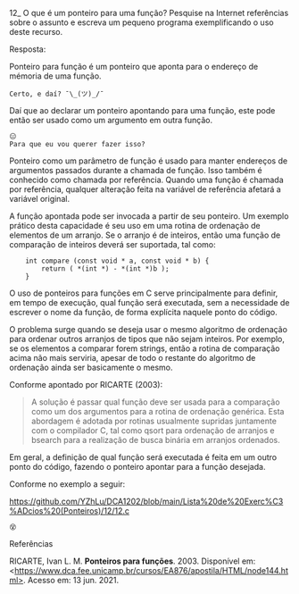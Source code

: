 12_ O que é um ponteiro para uma função? 
Pesquise na Internet referências sobre o 
assunto e escreva um pequeno programa 
exemplificando o uso deste recurso.

Resposta:

Ponteiro para função é um ponteiro que aponta para o endereço de mémoria de uma função.

```
Certo, e daí? ¯\_(ツ)_/¯
```
Daí que ao declarar um ponteiro apontando para uma função, este pode então ser usado como um argumento em outra função.

```
😑
Para que eu vou querer fazer isso?
```

Ponteiro como um parâmetro de função é usado para manter endereços de argumentos passados durante a chamada de função. Isso também é conhecido como chamada por referência. Quando uma função é chamada por referência, qualquer alteração feita na variável de referência afetará a variável original.

A função apontada pode ser invocada a partir de seu ponteiro. Um exemplo prático desta capacidade é seu uso em uma rotina de ordenação de elementos de um arranjo. Se o arranjo é de inteiros, então uma função de comparação de inteiros deverá ser suportada, tal como:

```
    int compare (const void * a, const void * b) {
        return ( *(int *) - *(int *)b );
    }
```
O uso de ponteiros para funções em C serve principalmente para definir, em tempo de execução, qual função será executada, sem a necessidade de escrever o nome da função, de forma explícita naquele ponto do código.

O problema surge quando se deseja usar o mesmo algoritmo de ordenação para ordenar outros arranjos de tipos que não sejam inteiros. Por exemplo, se os elementos a comparar forem strings, então a rotina de comparação acima não mais serviria, apesar de todo o restante do algoritmo de ordenação ainda ser basicamente o mesmo.

Conforme apontado por RICARTE (2003):


 >A solução é passar qual função deve ser usada para a comparação como um dos argumentos para a rotina de ordenação genérica. Esta abordagem é adotada por rotinas usualmente supridas juntamente com o compilador C, tal como qsort para ordenação de arranjos e bsearch para a realização de busca binária em arranjos ordenados.


Em geral, a definição de qual função será executada é feita em um outro ponto do código, fazendo o ponteiro apontar para a função desejada.

Conforme no exemplo a seguir:

https://github.com/YZhLu/DCA1202/blob/main/Lista%20de%20Exerc%C3%ADcios%20(Ponteiros)/12/12.c


```
😵
```

Referências

RICARTE, Ivan L. M. **Ponteiros para funções**. 2003. Disponível em: \<https://www.dca.fee.unicamp.br/cursos/EA876/apostila/HTML/node144.html>. Acesso em: 13 jun. 2021.